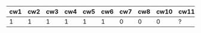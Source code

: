 | cw1 | cw2 | cw3 | cw4 | cw5 | cw6 | cw7 | cw8 | cw10 | cw11 | kolo1pkt |
|-----|-----|-----|-----|-----|-----|-----|-----|------|------|----------|
|   1 |   1 |   1 |   1 |   1 |   1 |   0 |   0 |    0 | ?    |       42 |
